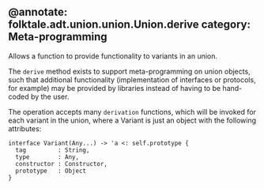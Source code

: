 @annotate: folktale.adt.union.union.Union.derive
category: Meta-programming
---
Allows a function to provide functionality to variants in an union.

The `derive` method exists to support meta-programming on union objects,
such that additional functionality (implementation of interfaces or
protocols, for example) may be provided by libraries instead of having
to be hand-coded by the user.

The operation accepts many `derivation` functions, which will be invoked
for each variant in the union, where a Variant is just an object with the
following attributes:

    interface Variant(Any...) -> 'a <: self.prototype {
      tag         : String,
      type        : Any,
      constructor : Constructor,
      prototype   : Object
    }

